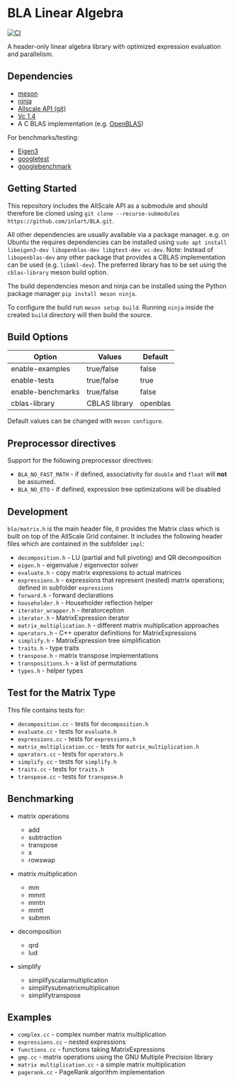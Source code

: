 # BLA Linear Algebra

[![CI](https://github.com/inlart/BLA/workflows/CI/badge.svg)](https://github.com/inlart/BLA/actions?query=workflow%3ACI)

A header-only linear algebra library with optimized expression evaluation and parallelism.

## Dependencies

* [meson](https://mesonbuild.com)
* [ninja](https://ninja-build.org)
* [Allscale API (git)](https://github.com/allscale/allscale_api)
* [Vc 1.4](https://github.com/VcDevel/Vc)
* A C BLAS implementation (e.g. [OpenBLAS](https://github.com/xianyi/OpenBLAS/wiki/Installation-Guide))

For benchmarks/testing:

* [Eigen3](http://eigen.tuxfamily.org/index.php?title=Main_Page)
* [googletest](https://github.com/google/googletest)
* [googlebenchmark](https://github.com/google/benchmark)

## Getting Started

This repository includes the AllScale API as a submodule and should therefore be cloned using
`git clone --recurse-submodules https://github.com/inlart/BLA.git`.

All other dependencies are usually available via a package manager.
e.g. on Ubuntu the requires dependencies can be installed using
`sudo apt install libeigen3-dev libopenblas-dev libgtest-dev vc-dev`.
Note: Instead of `libopenblas-dev` any other package that provides a CBLAS implementation can be used (e.g. `libmkl-dev`).
The preferred library has to be set using the `cblas-library` meson build option.

The build dependencies meson and ninja can be installed using the Python package manager `pip install meson ninja`.

To configure the build run `meson setup build`. Running `ninja` inside the created `build` directory will then build the source.

## Build Options

| Option                  | Values          | Default          |
| ----------------------- | --------------- |------------------|
| enable-examples         | true/false      | false            |
| enable-tests            | true/false      | true             |
| enable-benchmarks       | true/false      | false            |
| cblas-library           | CBLAS library   | openblas         |

Default values can be changed with `meson configure`.

## Preprocessor directives

Support for the following preprocessor directives:

* `BLA_NO_FAST_MATH` - if defined, associativity for `double` and `float` will **not** be assumed.
* `BLA_NO_ETO` - if defined, expression tree optimizations will be disabled

## Development

`bla/matrix.h` is the main header file, it provides the Matrix class which is built on top of the AllScale Grid container.
It includes the following header files which are contained in the subfolder `impl`:

* `decomposition.h` - LU (partial and full pivoting) and QR decomposition
* `eigen.h` - eigenvalue / eigenvector solver
* `evaluate.h` - copy matrix expressions to actual matrices
* `expressions.h` - expressions that represent (nested) matrix operations; defined in subfolder `expressions`
* `forward.h` - forward declarations
* `householder.h` - Householder reflection helper
* `iterator_wrapper.h` - iteratorception
* `iterator.h` - MatrixExpression iterator
* `matrix_multiplication.h` - different matrix multiplication approaches
* `operators.h` - C++ operator definitions for MatrixExpressions
* `simplify.h` - MatrixExpression tree simplification
* `traits.h` - type traits
* `transpose.h` - matrix transpose implementations
* `transpositions.h` - a list of permutations
* `types.h` - helper types

## Test for the Matrix Type

This file contains tests for:

* `decomposition.cc` - tests for `decomposition.h`
* `evaluate.cc` - tests for `evaluate.h`
* `expressions.cc` - tests for `expressions.h`
* `matrix_multiplication.cc` - tests for `matrix_multiplication.h`
* `operators.cc` - tests for `operators.h`
* `simplify.cc` - tests for `simplify.h`
* `traits.cc` - tests for `traits.h`
* `transpose.cc` - tests for `transpose.h`

## Benchmarking

* matrix operations
  * add
  * subtraction
  * transpose
  * x
  * rowswap

* matrix multiplication
  * mm
  * mmnt
  * mmtn
  * mmtt
  * submm

* decomposition
  * qrd
  * lud

* simplify
  * simplifyscalarmultiplication
  * simplifysubmatrixmultiplication
  * simplifytranspose

## Examples

* `complex.cc` - complex number matrix multiplication
* `expressions.cc` - nested expressions
* `functions.cc` - functions taking MatrixExpressions
* `gmp.cc` - matrix operations using the GNU Multiple Precision library
* `matrix multiplication.cc` - a simple matrix multiplication
* `pagerank.cc` -  PageRank algorithm implementation
